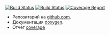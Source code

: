 [![Build Status](https://github.com/mambaru/wfcroot/workflows/C++%20CI/badge.svg?branch=master)](https://github.com/mambaru/wfcroot/tree/master)
[![Build Status](https://github.com/mambaru/wfcroot/workflows/C++%20CI/badge.svg?branch=mambaru)](https://github.com/mambaru/wfcroot/tree/mambaru)
[![Coverage Report](http://github.lan/cpp/wfcroot/badges/pre-release/coverage.svg)](http://github.lan/cpp/wfcroot/commits/pre-release)

* Репозитарий на [github.com](https://github.com/mambaru/wfcroot).
* Документация [doxygen](https://mambaru.github.io/wfcroot/index.html).
* Отчет [coverage](https://mambaru.github.io/wfcroot/cov-report/index.html)

